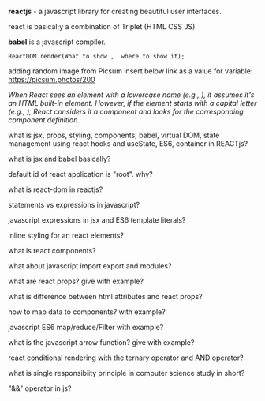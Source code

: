 **reactjs** - a javascript library for creating beautiful user interfaces.

react is basical;y a combination of Triplet (HTML CSS JS)

**babel** is a javascript compiler.

```ReactDOM.render(What to show ,  where to show it);```


adding random image from Picsum insert below link as a value for variable:
https://picsum.photos/200


_When React sees an element with a lowercase name (e.g., <card>), it assumes it's an HTML built-in element. However, if the element starts with a capital letter (e.g., <Card>), React considers it a component and looks for the corresponding component definition._


what is jsx, props, styling, components, babel, virtual DOM, state management using react hooks and useState, ES6, container in REACTjs?


what is jsx and babel basically?

default id of react application is "root". why?

what is react-dom in reactjs?


statements vs expressions in javascript?

javascript expressions in jsx  and ES6 template literals?


inline  styling for an react elements?

what is react components?

what about javascript import export and modules?


what are react props? give with example?

what is difference between html attributes and react props?

how to map data to components? with example?


javascript ES6 map/reduce/Filter with example?


what is the javascript arrow function? give with example?

react  conditional rendering with the ternary operator and AND operator?

what is single responsibiity principle in computer science study in short?

"&&" operator in js?

